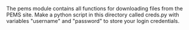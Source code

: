 The pems module contains all functions for downloading files from the PEMS site. Make a python script in this directory called creds.py with variables "username" and "password" to store your login credentials.
